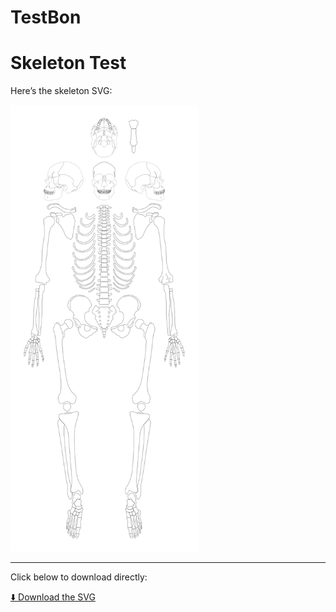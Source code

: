 # TestBon

# Skeleton Test

Here’s the skeleton SVG:

<!-- Inline preview -->
<img src="https://raw.githubusercontent.com/Nika72/TestBon/main/szkielet_base_plain_no_markings_ids.svg"
     alt="Skeleton SVG" width="300">

---

Click below to download directly:

<a href="https://raw.githubusercontent.com/Nika72/TestBon/main/szkielet_base_plain_no_markings_ids.svg" download="skeleton.svg">⬇️ Download the SVG</a>
